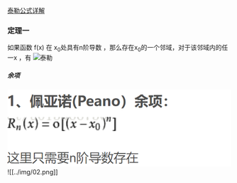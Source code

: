 [泰勒公式详解](https://blog.csdn.net/u013066730/article/details/83109257)
### 定理一
如果函数 f(x) 在 x<sub>0</sub>处具有n阶导数 ，那么存在x<sub>0</sub>的一个邻域，对于该邻域内的任一x ，有
![泰勒](https://img-blog.csdn.net/20181017143022577?watermark/2/text/aHR0cHM6Ly9ibG9nLmNzZG4ubmV0L3UwMTMwNjY3MzA=/font/5a6L5L2T/fontsize/400/fill/I0JBQkFCMA==/dissolve/70)
##### 余项
![](../img/01.png)
![[../img/02.png]]